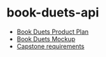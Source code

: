 # book-duets-api

- [Book Duets Product Plan](https://github.com/lorainekv/book-duets-api/blob/master/product_plan.md)
- [Book Duets Mockup](https://github.com/lorainekv/book-duets-api/blob/master/bookduets_mockup.pdf)
- [Capstone requirements](https://github.com/Ada-Developers-Academy/daily-curriculum/blob/master/topic_resources/capstone/capstone.md)
